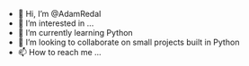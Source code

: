 - 👋 Hi, I’m @AdamRedaI
- 👀 I’m interested in ...
- 🌱 I’m currently learning Python
- 💞️ I’m looking to collaborate on small projects built in Python
- 📫 How to reach me ...

<!---
AdamRedaI/AdamRedaI is a ✨ special ✨ repository because its `README.md` (this file) appears on your GitHub profile.
You can click the Preview link to take a look at your changes.
--->
